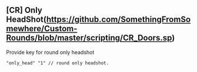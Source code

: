 ## [CR] Only HeadShot(https://github.com/SomethingFromSomewhere/Custom-Rounds/blob/master/scripting/CR_Doors.sp)

Provide key for round only headshot

```
"only_head"	"1" // round only headshot.
```

